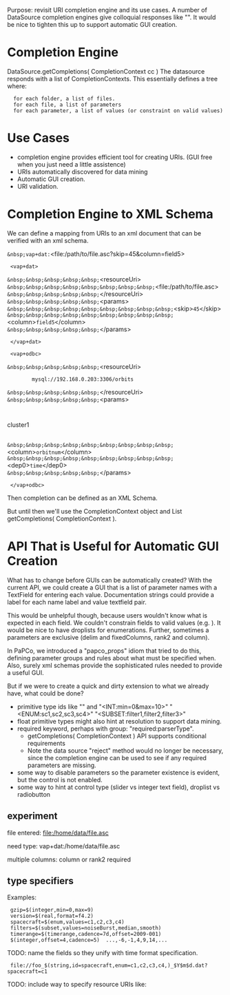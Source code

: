Purpose: revisit URI completion engine and its use cases. A number of
DataSource completion engines give colloquial responses like "<INT>". It
would be nice to tighten this up to support automatic GUI creation.

# Completion Engine

DataSource.getCompletions( CompletionContext cc ) The datasource
responds with a list of CompletionContexts. This essentially defines a
tree where:

```
  for each folder, a list of files. 
  for each file, a list of parameters
  for each parameter, a list of values (or constraint on valid values)
```
# Use Cases

  - completion engine provides efficient tool for creating URIs. (GUI
    free when you just need a little assistence)
  - URIs automatically discovered for data mining
  - Automatic GUI creation.
  - URI validation.

# Completion Engine to XML Schema

We can define a mapping from URIs to an xml document that can be
verified with an xml schema.

`&nbsp;vap+dat:`&lt;file:/path/to/file.asc?skip=45&amp;column=field5&gt;

```
 <vap+dat>
```
`&nbsp;&nbsp;&nbsp;&nbsp;&nbsp;`&lt;resourceUri&gt;  
`&nbsp;&nbsp;&nbsp;&nbsp;&nbsp;&nbsp;&nbsp;&nbsp;`&lt;file:/path/to/file.asc&gt;  
`&nbsp;&nbsp;&nbsp;&nbsp;&nbsp;`&lt;/resourceUri&gt;  
`&nbsp;&nbsp;&nbsp;&nbsp;&nbsp;`&lt;params&gt;  
`&nbsp;&nbsp;&nbsp;&nbsp;&nbsp;&nbsp;&nbsp;&nbsp;&nbsp;`&lt;skip&gt;`45`&lt;/skip&gt;  
`&nbsp;&nbsp;&nbsp;&nbsp;&nbsp;&nbsp;&nbsp;&nbsp;&nbsp;`&lt;column&gt;`field5`&lt;/column&gt;  
`&nbsp;&nbsp;&nbsp;&nbsp;&nbsp;`&lt;/params&gt;  
```
 </vap+dat>

 <vap+odbc>
```
`&nbsp;&nbsp;&nbsp;&nbsp;&nbsp;`&lt;resourceUri&gt;  
```
        mysql://192.168.0.203:3306/orbits
```
`&nbsp;&nbsp;&nbsp;&nbsp;&nbsp;`&lt;/resourceUri&gt;  
`&nbsp;&nbsp;&nbsp;&nbsp;&nbsp;`&lt;params&gt;  
```
         
```
<table>

cluster1

</table>

`&nbsp;&nbsp;&nbsp;&nbsp;&nbsp;&nbsp;&nbsp;&nbsp;&nbsp;`&lt;column&gt;`orbitnum`&lt;/column&gt;  
`&nbsp;&nbsp;&nbsp;&nbsp;&nbsp;&nbsp;&nbsp;&nbsp;&nbsp;`&lt;dep0&gt;`time`&lt;/dep0&gt;  
`&nbsp;&nbsp;&nbsp;&nbsp;&nbsp;`&lt;/params&gt;  
```
 </vap+odbc>
```
Then completion can be defined as an XML Schema.

But until then we'll use the CompletionContext object and
List<CompletionContext> getCompletions( CompletionContext ).

# API That is Useful for Automatic GUI Creation

What has to change before GUIs can be automatically created? With the
current API, we could create a GUI that is a list of parameter names
with a TextField for entering each value. Documentation strings could
provide a label for each name label and value textfield pair.

This would be unhelpful though, because users wouldn't know what is
expected in each field. We couldn't constrain fields to valid values
(e.g. <int>). It would be nice to have droplists for enumerations.
Further, sometimes a parameters are exclusive (delim and fixedColumns,
rank2 and column).

In PaPCo, we introduced a "papco\_props" idiom that tried to do this,
defining parameter groups and rules about what must be specified when.
Also, surely xml schemas provide the sophisticated rules needed to
provide a useful GUI.

But if we were to create a quick and dirty extension to what we already
have, what could be done?

  - primitive type ids like "<INT>" and "\<INT:min=0\&max=10\>"
    "\<ENUM:sc1,sc2,sc3,sc4\>" "\<SUBSET:filter1,filter2,filter3\>"
  - float primitive types might also hint at resolution to support data
    mining.
  - required keyword, perhaps with group: "required:parserType".
      - getCompletions( CompletionContext ) API supports conditional
        requirements
      - Note the data source "reject" method would no longer be
        necessary, since the completion engine can be used to see if any
        required parameters are missing.
  - some way to disable parameters so the parameter existence is
    evident, but the control is not enabled.
  - some way to hint at control type (slider vs integer text field),
    droplist vs radiobutton

## experiment

file entered: <file:/home/data/file.asc>

need type: vap+dat:/home/data/file.asc

multiple columns: column or rank2 required

## type specifiers

Examples:

```
 gzip=$(integer,min=0,max=9)
 version=$(real,format=f4.2)
 spacecraft=$(enum,values=c1,c2,c3,c4)
 filters=$(subset,values=noiseBurst,median,smooth)
 timerange=$(timerange,cadence=7d,offset=2009-001)
 $(integer,offset=4,cadence=5)  ...,-6,-1,4,9,14,...
```
TODO: name the fields so they unify with time format specification.

```
 file://foo_$(string,id=spacecraft,enum=c1,c2,c3,c4,)_$Y$m$d.dat?spacecraft=c1
```
TODO: include way to specify resource URIs like:

